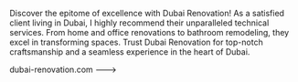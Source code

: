 

Discover the epitome of excellence with Dubai Renovation! As a satisfied client living in Dubai, I highly recommend their unparalleled technical services. From home and office renovations to bathroom remodeling, they excel in transforming spaces. Trust Dubai Renovation for top-notch craftsmanship and a seamless experience in the heart of Dubai.


dubai-renovation.com
--->
